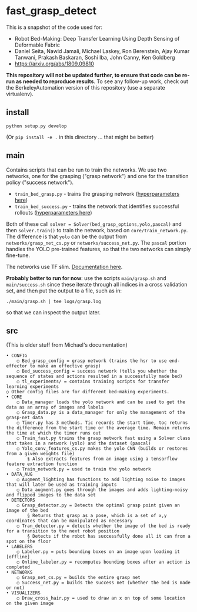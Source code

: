 # fast_grasp_detect

This is a snapshot of the code used for:

- Robot Bed-Making: Deep Transfer Learning Using Depth Sensing of Deformable Fabric
- Daniel Seita, Nawid Jamali, Michael Laskey, Ron Berenstein, Ajay Kumar Tanwani, Prakash Baskaran,
  Soshi Iba, John Canny, Ken Goldberg
- https://arxiv.org/abs/1809.09810

**This repository will not be updated further, to ensure that code can be re-run as needed to
reproduce results**. To see any follow-up work, check out the BerkeleyAutomation version of this
repository (use a separate virtualenv).

## install 

```
python setup.py develop
```

(Or `pip install -e .` in this directory ... that might be better)

## main

Contains scripts that can be run to train the networks. We use two networks, one
for the grasping ("grasp network") and one for the transition policy ("success
network").

- `train_bed_grasp.py` - trains the grasping network ([hyperparameters here][1])
- `train_bed_success.py` - trains the network that identifies successful
  rollouts ([hyperparameters here][2])

Both of these call `solver = Solver(bed_grasp_options,yolo,pascal)` and then
`solver.train()` to train the network, based on `core/train_network.py`. The
difference is that `yolo` can be the output from `networks/grasp_net_cs.py` or
`networks/success_net.py`. The `pascal` portion handles the YOLO pre-trained
features, so that the two networks can simply fine-tune.

The networks use TF slim. [Documentation here][3].

**Probably better to run for now**: use the scripts `main/grasp.sh` and `main/success.sh` since
these iterate through all indices in a cross validation set, and then put the output to a file, such
as in:

```
./main/grasp.sh | tee logs/grasp.log
```

so that we can inspect the output later.


## src

(This is older stuff from Michael's documentation)

	• CONFIG
		○ Bed_grasp_config = grasp network (trains the hsr to use end-effector to make an effective grasp)
		○ Bed_success_config = success network (tells you whether the sequence of states and actions resulted in a successfully made bed)
		○ tl_experiments/ = contains training scripts for transfer learning experiments
    ○ Other config files are for different bed-making experiments.
	• CORE
		○ Data_manager loads the yolo network and can be used to get the data as an array of images and labels
		○ Grasp_data.py is a data_manager for only the management of the grasp-net data
		○ Timer.py has 3 methods. Tic records the start time, toc returns the difference from the start time or the average time. Remain returns the time at which the timer runs out
		○ Train_fast.py trains the grasp network fast using a Solver class that takes in a network (yolo) and the dataset (pascal)
		○ Yolo_conv_features_cs.py makes the yolo CNN (builds or restores from a given weights file)
			§ Also extracts features from an image using a tensorflow feature extraction function
		○ Train_network.py = used to train the yolo network
	• DATA_AUG
		○ Augment_lighting has functions to add lighting noise to images that will later be used as training inputs
		○ Data_augment.py goes through the images and adds lighting-noisy and flipped images to the data set
	• DETECTORS
		○ Grasp_detector.py = Detects the optimal grasp point given an image of the bed
			§ Returns that grasp as a pose, which is a set of x,y coordinates that can be manipulated as necessary
		○ Tran_detector.py = detects whether the image of the bed is ready for a transition to the next robot position
			§ Detects if the robot has successfully done all it can from a spot on the floor
	• LABELERS
		○ Labeler.py = puts bounding boxes on an image upon loading it [offline]
		○ Online_labeler.py = recomputes bounding boxes after an action is completed
	• NETWORKS
		○ Grasp_net_cs.py = builds the entire grasp net
		○ Success_net.py = builds the success net (whether the bed is made or not)
	• VISUALIZERS
		○ Draw_cross_hair.py = used to draw an x on top of some location on the given image


[1]:https://github.com/DanielTakeshi/fast_grasp_detect/blob/master/src/fast_grasp_detect/configs/bed_grasp_config.py
[2]:https://github.com/DanielTakeshi/fast_grasp_detect/blob/master/src/fast_grasp_detect/configs/bed_success_config.py
[3]:https://github.com/tensorflow/tensorflow/tree/master/tensorflow/contrib/slim
